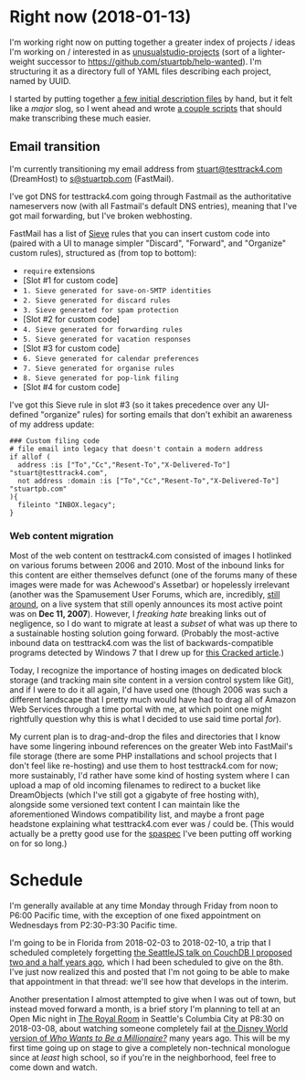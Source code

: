 # Right now (2018-01-13)

I'm working right now on putting together a greater index of projects / ideas I'm working on / interested in as [unusualstudio-projects](https://github.com/unusualstudio/unusualstudio-projects) (sort of a lighter-weight successor to https://github.com/stuartpb/help-wanted). I'm structuring it as a directory full of YAML files describing each project, named by UUID.

I started by putting together [a few initial description files][ff2ec85] by hand, but it felt like a *major* slog, so I went ahead and wrote [a couple scripts][83e0c53] that should make transcribing these much easier.

[ff2ec85]: https://github.com/unusualstudio/unusualstudio-projects/commit/ff2ec8501e1de6c1aea396a78e443f7511051275
[83e0c53]: https://github.com/unusualstudio/unusualstudio-projects/commit/83e0c53d965938c7b17b69c3ce0dcf514e0574ae

## Email transition

I'm currently transitioning my email address from stuart@testtrack4.com (DreamHost) to s@stuartpb.com (FastMail).

I've got DNS for testtrack4.com going through Fastmail as the authoritative nameservers now (with all Fastmail's default DNS entries), meaning that I've got mail forwarding, but I've broken webhosting.

FastMail has a list of [Sieve][] rules that you can insert custom code into (paired with a UI to manage simpler "Discard", "Forward", and "Organize" custom rules), structured as (from top to bottom):

- `require` extensions
- [Slot #1 for custom code]
- `1. Sieve generated for save-on-SMTP identities`
- `2. Sieve generated for discard rules`
- `3. Sieve generated for spam protection`
- [Slot #2 for custom code]
- `4. Sieve generated for forwarding rules`
- `5. Sieve generated for vacation responses`
- [Slot #3 for custom code]
- `6. Sieve generated for calendar preferences`
- `7. Sieve generated for organise rules`
- `8. Sieve generated for pop-link filing`
- [Slot #4 for custom code]

[Sieve]: https://en.wikipedia.org/wiki/Sieve_(mail_filtering_language)

I've got this Sieve rule in slot #3 (so it takes precedence over any UI-defined "organize" rules) for sorting emails that don't exhibit an awareness of my address update:

```sieve
### Custom filing code
# file email into legacy that doesn't contain a modern address
if allof (
  address :is ["To","Cc","Resent-To","X-Delivered-To"] "stuart@testtrack4.com",
  not address :domain :is ["To","Cc","Resent-To","X-Delivered-To"] "stuartpb.com"
){
  fileinto "INBOX.legacy";
}
```

### Web content migration

Most of the web content on testtrack4.com consisted of images I hotlinked on various forums between 2006 and 2010. Most of the inbound links for this content are either themselves defunct (one of the forums many of these images were made for was Achewood's Assetbar) or hopelessly irrelevant (another was the Spamusement User Forums, which are, incredibly, [still around](http://spamusers.com/forums/), on a live system that still openly announces its most active point was on **Dec 11, 2007**). However, I *freaking hate* breaking links out of negligence, so I do want to migrate at least a *subset* of what was up there to a sustainable hosting solution going forward. (Probably the most-active inbound data on testtrack4.com was the list of backwards-compatible programs detected by Windows 7 that I drew up for [this Cracked article](http://www.cracked.com/article_18808_7-reasons-computer-glitches-wont-go-away-ever.html).)

Today, I recognize the importance of hosting images on dedicated block storage (and tracking main site content in a version control system like Git), and if I were to do it all again, I'd have used one (though 2006 was such a different landscape that I pretty much would have had to drag all of Amazon Web Services through a time portal with me, at which point one might rightfully question why this is what I decided to use said time portal *for*).

My current plan is to drag-and-drop the files and directories that I know have some lingering inbound references on the greater Web into FastMail's file storage (there are some PHP installations and school projects that I don't feel like re-hosting) and use them to host testtrack4.com for now; more sustainably, I'd rather have some kind of hosting system where I can upload a map of old incoming filenames to redirect to a bucket like DreamObjects (which I've still got a gigabyte of free hosting with), alongside some versioned text content I can maintain like the aforementioned Windows compatibility list, and maybe a front page headstone explaining what testtrack4.com ever was / could be. (This would actually be a pretty good use for the [spaspec][] I've been putting off working on for so long.)

[spaspec]: https://github.com/spaspec

# Schedule

I'm generally available at any time Monday through Friday from noon to P6:00 Pacific time, with the exception of one fixed appointment on Wednesdays from P2:30-P3:30 Pacific time.

I'm going to be in Florida from 2018-02-03 to 2018-02-10, a trip that I scheduled completely forgetting [the SeattleJS talk on CouchDB I proposed two and a half years ago](https://github.com/seattlejs/seattlejs/issues/38), which I had been scheduled to give on the 8th. I've just now realized this and posted that I'm not going to be able to make that appointment in that thread: we'll see how that develops in the interim.

Another presentation I almost attempted to give when I was out of town, but instead moved forward a month, is a brief story I'm planning to tell at an Open Mic night in [The Royal Room][] in Seattle's Columbia City at P8:30 on 2018-03-08, about watching someone completely fail at [the Disney World version of *Who Wants to Be a Millionaire?*][WWTBAMPI] many years ago. This will be my first time going up on stage to give a completely non-technical monologue since at *least* high school, so if you're in the neighborhood, feel free to come down and watch.

[The Royal Room]: http://theroyalroomseattle.com/
[WWTBAMPI]: https://en.wikipedia.org/wiki/Who_Wants_to_Be_a_Millionaire_%E2%80%93_Play_It!
